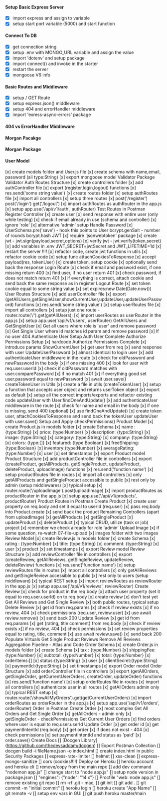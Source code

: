 #### Setup Basic Express Server
- [x] import express and assign to variable
- [x] setup start port variable (5000) and start function
#### Connect To DB
- [x] get connection string
- [x] setup .env with MONGO_URL variable and assign the value
- [x] import 'dotenv' and setup package
- [x] import connect() and invoke in the starter
- [x] restart the server
- [x] mongoose V6 info
#### Basic Routes and Middleware
- [x] setup / GET Route
- [x] setup express.json() middleware
- [x] setup 404 and errorHandler middleware
- [x] import 'exress-async-errors' package
#### 404 vs ErrorHandler Middleware
#### Morgan Pacakge
#### Morgan Package
#### User Model
[x] create models folder and User.js file
[x] create schema with name,email, password (all type:String)
[x] export mongoose model
Validator Package
Validator
Auth Routes Structure
[x] create controllers folder
[x] add authController file
[x] export (register,login,logout) functions
[x] res.send('some string value')
[x] create routes folder
[x] setup authRoutes file
[x] import all controllers
[x] setup three routes
[x] post('/register') post('/login') get('/logout')
[x] import authRoutes as authRouter in the app.js
[x] setup app.use('/api/v1/auth', authRouter)
Test Routes in Postman
Register Controller
[x] create user
[x] send response with entire user (only while testing)
[x] check if email already in use (schema and controller)
[x] ignore 'role'
[x] alternative 'admin' setup
Handle Password
[x] UserSchema.pre('save') - hook
this points to User
bcrypt.genSalt - number of rounds
bcrypt.hash
JWT
[x] require 'jsonwebtoken' package
[x] create jwt - jwt.sign(payload,secret,options)
[x] verify jwt - jwt.verify(token,secret)
[x] add variables in .env JWT_SECRET=jwtSecret and JWT_LIFETIME=1d
[x] restart the server !!!!
[x] refactor code, create jwt functions in utils
[x] refactor cookie code
[x] setup func attachCookiesToResponse
[x] accept payload(res, tokenUser)
[x] create token, setup cookie
[x] optionally send back the response
Login Route
[x] check if email and password exist, if one missing return 400
[x] find user, if no user return 401
[x] check password, if does not match return 401
[x] if everything is correct, attach cookie and send back the same response as in register
Logout Route
[x] set token cookie equal to some string value
[x] set expires:new Date(Date.now())
User Routes Structure
[x] add userController file
[x] export (getAllUsers,getSingleUser,showCurrentUser,updateUser,updateUserPassword) functions
[x] res.send('some string value')
[x] setup userRoutes file
[x] import all controllers
[x] setup just one route - router.route('/').get(getAllUsers);
[x] import userRoutes as userRouter in the app.js
[x] setup app.use('/api/v1/users', userRouter)
GetAllUsers and GetSingleUser
[x] Get all users where role is 'user' and remove password
[x] Get Single User where id matches id param and remove password
[x] If no user 404
Authenticate User Setup
Auth User Complete
Authorize Permissions Setup
[x] hardcode
Authorize Permissions Complete
[x] introduce params
ShowCurrentUser
[x] get user from req
[x] send response with user
UpdateUserPassword
[x] almost identical to login user
[x] add authenticateUser middleware in the route
[x] check for oldPassword and newPassword in the body
[x] if one missing 400
[x] look for user with req.user.userId
[x] check if oldPassword matches with user.comparePassword
[x] if no match 401
[x] if everything good set user.password equal to newPassword
[x] await user.save()
createTokenUser in Utils
[x] create a file in utils (createTokenUser)
[x] setup a function that accepts user object and returns userToken object
[x] export as default
[x] setup all the correct imports/exports and refactor existing code
updateUser with User.findOneAndUpdate()
[x] add authenticateUser middleware in the route
[x] check for name and email in the body
[x] if one is missing, send 400 (optional)
[x] use findOneAndUpdate()
[x] create token user, attachCookiesToResponse and send back the tokenUser
updateUser with user.save()
Setup and Apply checkPermissions()
Product Model
[x] create Product.js in models folder
[x] create Schema
[x] name : {type:String}
[x] price: {type:Number}
[x] description: {type:String}
[x] image: {type:String}
[x] category: {type:String}
[x] company: {type:String}
[x] colors: {type:[]}
[x] featured: {type:Boolean}
[x] freeShipping: {type:Boolean}
[x] inventory:{type:Number}
[x] averageRating:{type:Number}
[x] user
[x] set timestamps
[x] export Product model
Product Structure
[x] add productController file in controllers
[x] export (createProduct, getAllProducts, getSingleProduct, updateProduct, deleteProduct, uploadImage) functions
[x] res.send('function name')
[x] setup productRoutes file in routes
[x] import all controllers
[x] only getAllProducts and getSingleProduct accessible to public
[x] rest only by admin (setup middlewares)
[x] typical setup
[x] router.route('/uploadImage').post(uploadImage)
[x] import productRoutes as productRouter in the app.js
[x] setup app.use('/api/v1/products', productRouter)
Product Routes in Postman
Create Product
[x] create user property on req.body and set it equal to userId (req.user)
[x] pass req.body into Product.create
[x] send back the product
Remaining Controllers (apart from uploadImage)
[x] getAllProducts
[x] getSingleProduct
[x] updateProduct
[x] deleteProduct
[x] typical CRUD, utilize (task or job) project
[x] remember we check already for role 'admin'
Upload Image
[x] if some question, re-watch 07-file-upload
[x] images folder with two images
Review Model
[x] create Review.js in models folder
[x] create Schema
[x] rating : {type:Number}
[x] title: {type:String}
[x] comment: {type:String}
[x] user
[x] product
[x] set timestamps
[x] export Review model
Review Structure
[x] add reviewController file in controllers
[x] export (createReview, getAllReviews, getSingleReview, updateReview, deleteReview) functions
[x] res.send('function name')
[x] setup reviewRoutes file in routes
[x] import all controllers
[x] only getAllReviews and getSingleReview accessible to public
[x] rest only to users (setup middleware)
[x] typical REST setup
[x] import reviewRoutes as reviewRouter in the app.js
[x] setup app.use('/api/v1/reviews', reviewRouter)
Create Review
[x] check for product in the req.body
[x] attach user property (set it equal to req.user.userId) on to req.body
[x] create review
[x] don't test yet
Get All Reviews and Get Single Review
[x] both public routes, typical setup
Delete Review
[x] get id from req.params
[x] check if review exists
[x] if no review, 404
[x] check permissions (req.user, review.user)
[x] use await review.remove()
[x] send back 200
Update Review
[x] get id from req.params
[x] get {rating, title comment} from req.body
[x] check if review exists
x[] if no review, 404
[x] check permissions
[x] set review properties equal to rating, title, comment
[x] use await review.save()
[x] send back 200
Populate
Virtuals
Get Single Product Reviews
Remove All Reviews
Aggregation Pipeline - Atlas and Code
Order Schema
[x] create Order.js in models folder
[x] create Schema
[x] tax : {type:Number}
[x] shippingFee: {type:Number}
[x] subtotal: {type:Number}
[x] total: {type:Number}
[x] orderItems:[]
[x] status:{type:String}
[x] user
[x] clientSecret:{type:String}
[x] paymentId:{type:String}
[x] set timestamps
[x] export Order model
Order Structure
[x] add orderController file in controllers
[x] export (getAllOrders, getSingleOrder, getCurrentUserOrders, createOrder, updateOrder) functions
[x] res.send('function name')
[x] setup orderRoutes file in routes
[x] import all controllers
[x] authenticate user in all routes
[x] getAllOrders admin only
[x] typical REST setup
[x] router.route('/showAllMyOrders').get(getCurrentUserOrders)
[x] import orderRoutes as orderRouter in the app.js
[x] setup app.use('/api/v1/orders', orderRouter)
Order in Postman
Create Order
[x] most complex
Get All Orders and Get Single Order
[x] getAllOrders - admin only
[x] getSingleOrder - checkPermissions
Get Current User Orders
[x] find orders where user is equal to req.user.userId
Update Order
[x] get order id
[x] get paymentIntentId (req.body)
[x] get order
[x] if does not exist - 404
[x] check permissions
[x] set paymentIntentId and status as 'paid'
[x] order.save()
Create Docs
[] [Docgen Library] (https://github.com/thedevsaddam/docgen)
[] Export Postman Collection
[] docgen build -i fileName.json -o index.html
[] create index.html in public
Security Packages
[] express-rate-limiter
[] helmet
[] xss-clean
[] express-mongo-sanitize
[] cors (cookies!!!!)
Deploy on Heroku
[] heroku account and heroku cli
[] remove/copy from the main repo
[] add dev command "nodemon app.js"
[] change start to "node app.js"
[] setup node version in package.json
[] "engines": {"node": "14.x"}
[] Procfile "web: node app.js"
[] remove existing git repo
[] rm -rf .git - mac,
[] git init
[] git add .
[] git commit -m "initial commit"
[] heroku login
[] heroku create "App Name"
[] git remote -v
[] setup env vars in GUI
[] git push heroku master/main
